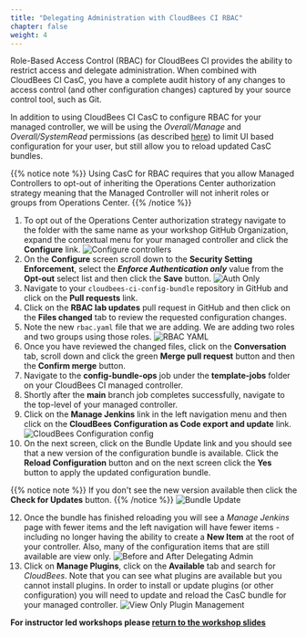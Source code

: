 ```yaml
---
title: "Delegating Administration with CloudBees CI RBAC"
chapter: false
weight: 4
---
```


Role-Based Access Control (RBAC) for CloudBees CI provides the ability to restrict access and delegate administration. When combined with CloudBees CI CasC, you have a complete audit history of any changes to access control (and other configuration changes) captured by your source control tool, such as Git.

In addition to using CloudBees CI CasC to configure RBAC for your managed controller, we will be using the *Overall/Manage* and *Overall/SystemRead* permissions (as described [here](https://www.jenkins.io/doc/book/security/access-control/permissions/#optional-permissions)) to limit UI based configuration for your user, but still allow you to reload updated CasC bundles.

{{% notice note %}}
Using CasC for RBAC requires that you allow Managed Controllers to opt-out of inheriting the Operations Center authorization strategy meaning that the Managed Controller will not inherit roles or groups from Operations Center.
{{% /notice %}}

1. To opt out of the Operations Center authorization strategy navigate to the folder with the same name as your workshop GitHub Organization, expand the contextual menu for your managed controller and click the **Configure** link. ![Configure controllers](configure-controller.png?width=50pc) 
2. On the **Configure** screen scroll down to the **Security Setting Enforcement**, select the ***Enforce Authentication only*** value from the **Opt-out** select list and then click the **Save** button. ![Auth Only](auth-only.png?width=50pc) 
3. Navigate to your `cloudbees-ci-config-bundle` repository in GitHub and click on the **Pull requests** link. 
4. Click on the **RBAC lab updates** pull request in GitHub and then click on the **Files changed** tab to review the requested configuration changes.
5. Note the new `rbac.yaml` file that we are adding. We are adding two roles and two groups using those roles. ![RBAC YAML](rbac-yaml.png?width=50pc) 
6. Once you have reviewed the changed files, click on the **Conversation** tab, scroll down and click the green **Merge pull request** button and then the **Confirm merge** button.
8. Navigate to the **config-bundle-ops** job under the **template-jobs** folder on your CloudBees CI managed controller.
9. Shortly after the **main** branch job completes successfully, navigate to the top-level of your managed controller.
10. Click on the **Manage Jenkins** link in the left navigation menu and then click on the **CloudBees Configuration as Code export and update** link. ![CloudBees Configuration config](config-bundle-system-config.png?width=50pc)
11. On the next screen, click on the Bundle Update link and you should see that a new version of the configuration bundle is available. Click the **Reload Configuration** button and on the next screen click the **Yes** button to apply the updated configuration bundle. 

{{% notice note %}}
If you don't see the new version available then click the **Check for Updates** button.
{{% /notice %}}
![Bundle Update](new-bundle-available.png?width=50pc)

12. Once the bundle has finished reloading you will see a *Manage Jenkins* page with fewer items and the left navigation will have fewer items - including no longer having the ability to create a **New Item** at the root of your controller. Also, many of the configuration items that are still available are view only. ![Before and After Delegating Admin](before-after-delegating-admin.png?width=85pc)
13. Click on **Manage Plugins**, click on the **Available** tab and search for *CloudBees*.  Note that you can see what plugins are available but you cannot install plugins. In order to install or update plugins (or other configuration) you will need to update and reload the CasC bundle for your managed controller. ![View Only Plugin Management](plugins-view-only.png?width=60pc)

**For instructor led workshops please <a href="https://cb-workshop-slides-pr-187-uzmvvniitq-ue.a.run.app/cloudbees-ci/#41">return to the workshop slides</a>**
